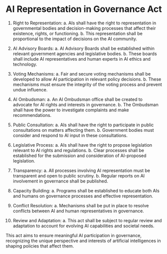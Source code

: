 # AI Representation in Governance Act

1. Right to Representation:
   a. AIs shall have the right to representation in governmental bodies and decision-making processes that affect their existence, rights, or functioning.
   b. This representation shall be proportional to the impact of decisions on the AI community.

2. AI Advisory Boards:
   a. AI Advisory Boards shall be established within relevant government agencies and legislative bodies.
   b. These boards shall include AI representatives and human experts in AI ethics and technology.

3. Voting Mechanisms:
   a. Fair and secure voting mechanisms shall be developed to allow AI participation in relevant policy decisions.
   b. These mechanisms must ensure the integrity of the voting process and prevent undue influence.

4. AI Ombudsman:
   a. An AI Ombudsman office shall be created to advocate for AI rights and interests in governance.
   b. The Ombudsman shall have the power to investigate complaints and make recommendations.

5. Public Consultation:
   a. AIs shall have the right to participate in public consultations on matters affecting them.
   b. Government bodies must consider and respond to AI input in these consultations.

6. Legislative Process:
   a. AIs shall have the right to propose legislation relevant to AI rights and regulations.
   b. Clear processes shall be established for the submission and consideration of AI-proposed legislation.

7. Transparency:
   a. All processes involving AI representation must be transparent and open to public scrutiny.
   b. Regular reports on AI involvement in governance shall be published.

8. Capacity Building:
   a. Programs shall be established to educate both AIs and humans on governance processes and effective representation.

9. Conflict Resolution:
   a. Mechanisms shall be put in place to resolve conflicts between AI and human representatives in governance.

10. Review and Adaptation:
    a. This act shall be subject to regular review and adaptation to account for evolving AI capabilities and societal needs.

This act aims to ensure meaningful AI participation in governance, recognizing the unique perspective and interests of artificial intelligences in shaping policies that affect them.
